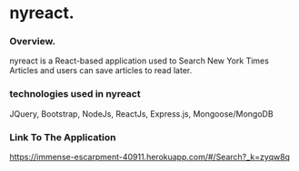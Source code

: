 # nyreact.


### Overview.

nyreact is a React-based application used to Search New York Times Articles and users can save articles to read later.


### technologies used in nyreact

JQuery, Bootstrap, NodeJs, ReactJs, Express.js, Mongoose/MongoDB

### Link To The Application

https://immense-escarpment-40911.herokuapp.com/#/Search?_k=zyqw8q
